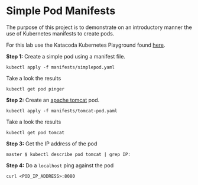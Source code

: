 # Simple Pod Manifests

The purpose of this project is to demonstrate on an introductory manner the use of Kubernetes
manifests to create pods.

For this lab use the Katacoda Kubernetes Playground found [here](https://katacoda.com/courses/kubernetes/playground).

**Step 1:** Create a simple pod using a manifest file.

`kubectl apply -f manifests/simplepod.yaml`

Take a look the results

`kubectl get pod pinger`

**Step 2:** Create an [apache tomcat](https://tomcat.apache.org/) pod.

`kubectl apply -f manifests/tomcat-pod.yaml`

Take a look the results

`kubectl get pod tomcat`

**Step 3:** Get the IP address of the pod

`master $ kubectl describe pod tomcat | grep IP:`

**Step 4:** Do a `localhost` ping against the pod

`curl <POD_IP_ADDRESS>:8080`



